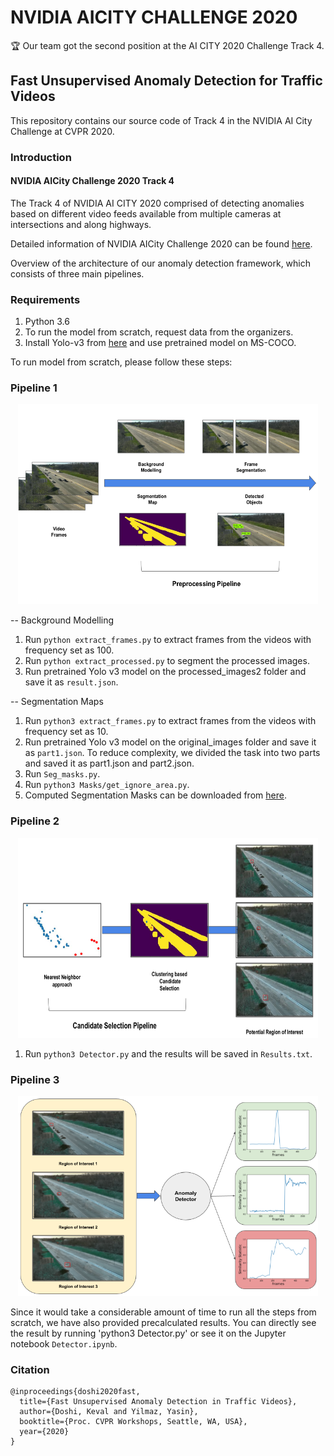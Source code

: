 # NVIDIA AICITY CHALLENGE 2020 

🏆 Our team got the second position at the AI CITY 2020 Challenge Track 4.

## Fast Unsupervised Anomaly Detection for Traffic Videos

This repository contains our source code of Track 4 in the NVIDIA AI City Challenge at CVPR 2020. 

### Introduction

#### NVIDIA AICity Challenge 2020 Track 4

The Track 4 of NVIDIA AI CITY 2020 comprised of detecting anomalies based on different video feeds available from multiple cameras at intersections and along highways. 

Detailed information of NVIDIA AICity Challenge 2020 can be found [here](https://www.aicitychallenge.org/).


Overview of the architecture of our anomaly detection framework, which consists of three main pipelines.

### Requirements

1. Python 3.6
2. To run the model from scratch, request data from the organizers.
3. Install Yolo-v3 from [here](https://github.com/AlexeyAB/darknet) and use pretrained model on MS-COCO.

To run model from scratch, please follow these steps:

### Pipeline 1
<p align="center">
  <img width="480" height="320" src="Images/pipeline1.png">
</p>

-- Background Modelling
1. Run `python extract_frames.py` to extract frames from the videos with frequency set as 100. 
2. Run `python extract_processed.py` to segment the processed images. 
3. Run pretrained Yolo v3 model on the processed_images2 folder and save it as `result.json`.

-- Segmentation Maps
1. Run `python3 extract_frames.py` to extract frames from the videos with frequency set as 10.
2. Run pretrained Yolo v3 model on the original_images folder and save it as `part1.json`. To reduce complexity, we divided the task into two parts and saved it as part1.json and part2.json. 
3. Run `Seg_masks.py`. 
4. Run `python3 Masks/get_ignore_area.py`.
5. Computed Segmentation Masks can be downloaded from [here](https://drive.google.com/file/d/15mcjQx02CQ4sgJ9k4UG718wwPpoGAlS4/view?usp=sharing).

### Pipeline 2
<p align="center">
  <img width="480" height="320" src="Images/pipeline2.png">
</p>


1. Run `python3 Detector.py` and the results will be saved in `Results.txt`.

### Pipeline 3
<p align="center">
  <img width="480" height="320" src="Images/pipeline3.png">
</p>

Since it would take a considerable amount of time to run all the steps from scratch, we have also provided precalculated results. You can directly see the result by running 'python3 Detector.py' or see it on the Jupyter notebook `Detector.ipynb`.


### Citation

```
@inproceedings{doshi2020fast,
  title={Fast Unsupervised Anomaly Detection in Traffic Videos},
  author={Doshi, Keval and Yilmaz, Yasin},
  booktitle={Proc. CVPR Workshops, Seattle, WA, USA},
  year={2020}
}

```
